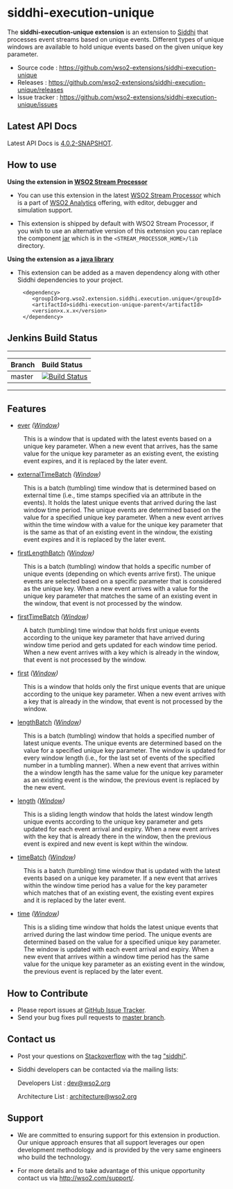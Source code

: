 siddhi-execution-unique
======================================

The **siddhi-execution-unique extension** is an extension to <a target="_blank" href="https://wso2.github.io/siddhi">Siddhi</a> that processes event streams based on unique events.
Different types of unique windows are available to hold unique events based on the given unique key parameter.

* Source code : <a target="_blank" href="https://github.com/wso2-extensions/siddhi-execution-unique">https://github.com/wso2-extensions/siddhi-execution-unique</a>
* Releases : <a target="_blank" href="https://github.com/wso2-extensions/siddhi-execution-unique/releases">https://github.com/wso2-extensions/siddhi-execution-unique/releases</a>
* Issue tracker :  <a target="_blank" href="https://github.com/wso2-extensions/siddhi-execution-unique/issues">https://github.com/wso2-extensions/siddhi-execution-unique/issues</a>

## Latest API Docs 

Latest API Docs is <a target="_blank" href="https://wso2-extensions.github.io/siddhi-execution-unique/api/4.0.2-SNAPSHOT">4.0.2-SNAPSHOT</a>.

## How to use 

**Using the extension in <a target="_blank" href="https://github.com/wso2/product-sp">WSO2 Stream Processor</a>**

* You can use this extension in the latest <a target="_blank" href="https://github.com/wso2/product-sp/releases">WSO2 Stream Processor</a> which is a part of <a target="_blank" href="http://wso2.com/analytics?utm_source=gitanalytics&utm_campaign=gitanalytics_Jul17">WSO2 Analytics</a> offering, with editor, debugger and simulation support. 

* This extension is shipped by default with WSO2 Stream Processor, if you wish to use an alternative version of this extension you can replace the component <a target="_blank" href="https://github.com/wso2-extensions/siddhi-execution-unique/releases">jar</a> which is in the `<STREAM_PROCESSOR_HOME>/lib` directory.

**Using the extension as a <a target="_blank" href="https://wso2.github.io/siddhi/documentation/running-as-a-java-library">java library</a>**

* This extension can be added as a maven dependency along with other Siddhi dependencies to your project.

```
     <dependency>
        <groupId>org.wso2.extension.siddhi.execution.unique</groupId>
        <artifactId>siddhi-execution-unique-parent</artifactId>
        <version>x.x.x</version>
     </dependency>
```

## Jenkins Build Status

---

|  Branch | Build Status |
| :------ |:------------ | 
| master  | [![Build Status](https://wso2.org/jenkins/job/siddhi/job/siddhi-execution-unique/badge/icon)](https://wso2.org/jenkins/job/siddhi/job/siddhi-execution-unique/) |

---

## Features

* <a target="_blank" href="https://wso2-extensions.github.io/siddhi-execution-unique/api/4.0.2-SNAPSHOT/#ever-window">ever</a> *(<a target="_blank" href="https://wso2.github.io/siddhi/documentation/siddhi-4.0/#windows">Window</a>)*<br><div style="padding-left: 1em;"><p>This is a  window that is updated with the latest events based on a unique key parameter. When a new event that arrives, has the same value for the unique key parameter as an existing event, the existing event expires, and it is replaced by the later event.</p></div>
* <a target="_blank" href="https://wso2-extensions.github.io/siddhi-execution-unique/api/4.0.2-SNAPSHOT/#externaltimebatch-window">externalTimeBatch</a> *(<a target="_blank" href="https://wso2.github.io/siddhi/documentation/siddhi-4.0/#windows">Window</a>)*<br><div style="padding-left: 1em;"><p>This is a batch (tumbling) time window that is determined based on external time (i.e., time stamps specified via an attribute in the events). It holds the latest unique events that arrived during the last window time period. The unique events are determined based on the value for a specified unique key parameter. When a new event arrives within the time window with a value for the unique key parameter that is the same as that of an existing event in the window, the existing event expires and it is replaced by the later event.</p></div>
* <a target="_blank" href="https://wso2-extensions.github.io/siddhi-execution-unique/api/4.0.2-SNAPSHOT/#firstlengthbatch-window">firstLengthBatch</a> *(<a target="_blank" href="https://wso2.github.io/siddhi/documentation/siddhi-4.0/#windows">Window</a>)*<br><div style="padding-left: 1em;"><p>This is a batch (tumbling) window that holds a specific number of unique events (depending on which events arrive first). The unique events are selected based on a specific parameter that is considered as the unique key. When a new event arrives with a value for the unique key parameter that matches the same of an existing event in the window, that event is not processed by the window.</p></div>
* <a target="_blank" href="https://wso2-extensions.github.io/siddhi-execution-unique/api/4.0.2-SNAPSHOT/#firsttimebatch-window">firstTimeBatch</a> *(<a target="_blank" href="https://wso2.github.io/siddhi/documentation/siddhi-4.0/#windows">Window</a>)*<br><div style="padding-left: 1em;"><p>A batch (tumbling) time window that holds first unique events according to the unique key parameter that have arrived during window time period and gets updated for each window time period. When a new event arrives with a key which is already in the window, that event is not processed by the window.</p></div>
* <a target="_blank" href="https://wso2-extensions.github.io/siddhi-execution-unique/api/4.0.2-SNAPSHOT/#first-window">first</a> *(<a target="_blank" href="https://wso2.github.io/siddhi/documentation/siddhi-4.0/#windows">Window</a>)*<br><div style="padding-left: 1em;"><p>This is a window that holds only the first unique events that are unique according to the unique key parameter. When a new event arrives with a key that is already in the window, that event is not processed by the window.</p></div>
* <a target="_blank" href="https://wso2-extensions.github.io/siddhi-execution-unique/api/4.0.2-SNAPSHOT/#lengthbatch-window">lengthBatch</a> *(<a target="_blank" href="https://wso2.github.io/siddhi/documentation/siddhi-4.0/#windows">Window</a>)*<br><div style="padding-left: 1em;"><p>This is a batch (tumbling) window that holds a specified number of latest unique events. The unique events are determined based on the value for a specified unique key parameter. The window is updated for every window length (i.e., for the last set of events of the specified number in a tumbling manner). When a new event that arrives within the a window length has the same value for the unique key parameter as an existing event is the window, the previous event is replaced by the new event.</p></div>
* <a target="_blank" href="https://wso2-extensions.github.io/siddhi-execution-unique/api/4.0.2-SNAPSHOT/#length-window">length</a> *(<a target="_blank" href="https://wso2.github.io/siddhi/documentation/siddhi-4.0/#windows">Window</a>)*<br><div style="padding-left: 1em;"><p>This is a sliding length window that holds the latest window length unique events according to the unique key parameter and gets updated for each event arrival and expiry. When a new event arrives with the key that is already there in the window, then the previous event is expired and new event is kept within the window.</p></div>
* <a target="_blank" href="https://wso2-extensions.github.io/siddhi-execution-unique/api/4.0.2-SNAPSHOT/#timebatch-window">timeBatch</a> *(<a target="_blank" href="https://wso2.github.io/siddhi/documentation/siddhi-4.0/#windows">Window</a>)*<br><div style="padding-left: 1em;"><p>This is a batch (tumbling) time window that is updated with the latest events based on a unique key parameter. If a new event that arrives within the window time period has a value for the key parameter which matches that of an existing event, the existing event expires and it is replaced by the later event. </p></div>
* <a target="_blank" href="https://wso2-extensions.github.io/siddhi-execution-unique/api/4.0.2-SNAPSHOT/#time-window">time</a> *(<a target="_blank" href="https://wso2.github.io/siddhi/documentation/siddhi-4.0/#windows">Window</a>)*<br><div style="padding-left: 1em;"><p>This is a sliding time window that holds the latest unique events that arrived during the last window time period. The unique events are determined based on the value for a specified unique key parameter. The window is updated with each event arrival and expiry. When a new event that arrives within a window time period has the same value for the unique key parameter as an existing event in the window, the previous event is replaced by the later event.</p></div>

## How to Contribute
 
  * Please report issues at <a target="_blank" href="https://github.com/wso2-extensions/siddhi-execution-unique/issues">GitHub Issue Tracker</a>.
  * Send your bug fixes pull requests to <a target="_blank" href="https://github.com/wso2-extensions/siddhi-execution-unique/tree/master">master branch</a>. 
 
## Contact us 

 * Post your questions on <a target="_blank" href="http://stackoverflow.com/">Stackoverflow</a> with the tag <a target="_blank" href="http://stackoverflow.com/search?q=siddhi">"siddhi"</a>. 
 
 * Siddhi developers can be contacted via the mailing lists:
 
    Developers List   : [dev@wso2.org](mailto:dev@wso2.org)
    
    Architecture List : [architecture@wso2.org](mailto:architecture@wso2.org)
 
## Support 

* We are committed to ensuring support for this extension in production. Our unique approach ensures that all support leverages our open development methodology and is provided by the very same engineers who build the technology. 

* For more details and to take advantage of this unique opportunity contact us via <a target="_blank" href="http://wso2.com/support?utm_source=gitanalytics&utm_campaign=gitanalytics_Jul17">http://wso2.com/support/</a>. 
